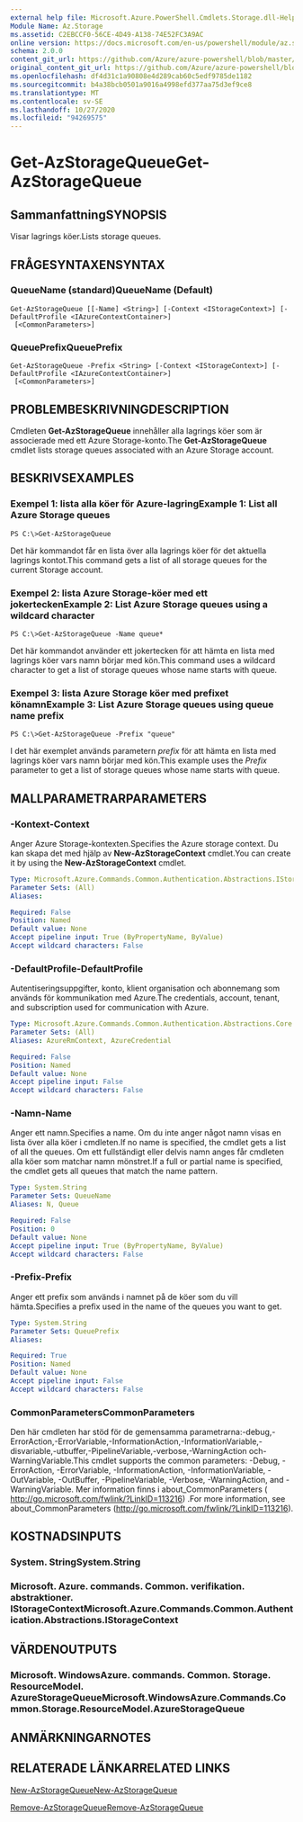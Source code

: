 ```yaml
---
external help file: Microsoft.Azure.PowerShell.Cmdlets.Storage.dll-Help.xml
Module Name: Az.Storage
ms.assetid: C2EBCCF0-56CE-4D49-A138-74E52FC3A9AC
online version: https://docs.microsoft.com/en-us/powershell/module/az.storage/get-azstoragequeue
schema: 2.0.0
content_git_url: https://github.com/Azure/azure-powershell/blob/master/src/Storage/Storage.Management/help/Get-AzStorageQueue.md
original_content_git_url: https://github.com/Azure/azure-powershell/blob/master/src/Storage/Storage.Management/help/Get-AzStorageQueue.md
ms.openlocfilehash: df4d31c1a90808e4d289cab60c5edf9785de1182
ms.sourcegitcommit: b4a38bcb0501a9016a4998efd377aa75d3ef9ce8
ms.translationtype: MT
ms.contentlocale: sv-SE
ms.lasthandoff: 10/27/2020
ms.locfileid: "94269575"
---
```

# <span data-ttu-id="42b03-101">Get-AzStorageQueue</span><span class="sxs-lookup"><span data-stu-id="42b03-101">Get-AzStorageQueue</span></span>

## <span data-ttu-id="42b03-102">Sammanfattning</span><span class="sxs-lookup"><span data-stu-id="42b03-102">SYNOPSIS</span></span>
<span data-ttu-id="42b03-103">Visar lagrings köer.</span><span class="sxs-lookup"><span data-stu-id="42b03-103">Lists storage queues.</span></span>

## <span data-ttu-id="42b03-104">FRÅGESYNTAXEN</span><span class="sxs-lookup"><span data-stu-id="42b03-104">SYNTAX</span></span>

### <span data-ttu-id="42b03-105">QueueName (standard)</span><span class="sxs-lookup"><span data-stu-id="42b03-105">QueueName (Default)</span></span>
```
Get-AzStorageQueue [[-Name] <String>] [-Context <IStorageContext>] [-DefaultProfile <IAzureContextContainer>]
 [<CommonParameters>]
```

### <span data-ttu-id="42b03-106">QueuePrefix</span><span class="sxs-lookup"><span data-stu-id="42b03-106">QueuePrefix</span></span>
```
Get-AzStorageQueue -Prefix <String> [-Context <IStorageContext>] [-DefaultProfile <IAzureContextContainer>]
 [<CommonParameters>]
```

## <span data-ttu-id="42b03-107">PROBLEMBESKRIVNING</span><span class="sxs-lookup"><span data-stu-id="42b03-107">DESCRIPTION</span></span>
<span data-ttu-id="42b03-108">Cmdleten **Get-AzStorageQueue** innehåller alla lagrings köer som är associerade med ett Azure Storage-konto.</span><span class="sxs-lookup"><span data-stu-id="42b03-108">The **Get-AzStorageQueue** cmdlet lists storage queues associated with an Azure Storage account.</span></span>

## <span data-ttu-id="42b03-109">BESKRIVS</span><span class="sxs-lookup"><span data-stu-id="42b03-109">EXAMPLES</span></span>

### <span data-ttu-id="42b03-110">Exempel 1: lista alla köer för Azure-lagring</span><span class="sxs-lookup"><span data-stu-id="42b03-110">Example 1: List all Azure Storage queues</span></span>
```
PS C:\>Get-AzStorageQueue
```

<span data-ttu-id="42b03-111">Det här kommandot får en lista över alla lagrings köer för det aktuella lagrings kontot.</span><span class="sxs-lookup"><span data-stu-id="42b03-111">This command gets a list of all storage queues for the current Storage account.</span></span>

### <span data-ttu-id="42b03-112">Exempel 2: lista Azure Storage-köer med ett jokertecken</span><span class="sxs-lookup"><span data-stu-id="42b03-112">Example 2: List Azure Storage queues using a wildcard character</span></span>
```
PS C:\>Get-AzStorageQueue -Name queue*
```

<span data-ttu-id="42b03-113">Det här kommandot använder ett jokertecken för att hämta en lista med lagrings köer vars namn börjar med kön.</span><span class="sxs-lookup"><span data-stu-id="42b03-113">This command uses a wildcard character to get a list of storage queues whose name starts with queue.</span></span>

### <span data-ttu-id="42b03-114">Exempel 3: lista Azure Storage köer med prefixet könamn</span><span class="sxs-lookup"><span data-stu-id="42b03-114">Example 3: List Azure Storage queues using queue name prefix</span></span>
```
PS C:\>Get-AzStorageQueue -Prefix "queue"
```

<span data-ttu-id="42b03-115">I det här exemplet används parametern *prefix* för att hämta en lista med lagrings köer vars namn börjar med kön.</span><span class="sxs-lookup"><span data-stu-id="42b03-115">This example uses the *Prefix* parameter to get a list of storage queues whose name starts with queue.</span></span>

## <span data-ttu-id="42b03-116">MALLPARAMETRAR</span><span class="sxs-lookup"><span data-stu-id="42b03-116">PARAMETERS</span></span>

### <span data-ttu-id="42b03-117">-Kontext</span><span class="sxs-lookup"><span data-stu-id="42b03-117">-Context</span></span>
<span data-ttu-id="42b03-118">Anger Azure Storage-kontexten.</span><span class="sxs-lookup"><span data-stu-id="42b03-118">Specifies the Azure storage context.</span></span>
<span data-ttu-id="42b03-119">Du kan skapa det med hjälp av **New-AzStorageContext** cmdlet.</span><span class="sxs-lookup"><span data-stu-id="42b03-119">You can create it by using the **New-AzStorageContext** cmdlet.</span></span>

```yaml
Type: Microsoft.Azure.Commands.Common.Authentication.Abstractions.IStorageContext
Parameter Sets: (All)
Aliases:

Required: False
Position: Named
Default value: None
Accept pipeline input: True (ByPropertyName, ByValue)
Accept wildcard characters: False
```

### <span data-ttu-id="42b03-120">-DefaultProfile</span><span class="sxs-lookup"><span data-stu-id="42b03-120">-DefaultProfile</span></span>
<span data-ttu-id="42b03-121">Autentiseringsuppgifter, konto, klient organisation och abonnemang som används för kommunikation med Azure.</span><span class="sxs-lookup"><span data-stu-id="42b03-121">The credentials, account, tenant, and subscription used for communication with Azure.</span></span>

```yaml
Type: Microsoft.Azure.Commands.Common.Authentication.Abstractions.Core.IAzureContextContainer
Parameter Sets: (All)
Aliases: AzureRmContext, AzureCredential

Required: False
Position: Named
Default value: None
Accept pipeline input: False
Accept wildcard characters: False
```

### <span data-ttu-id="42b03-122">-Namn</span><span class="sxs-lookup"><span data-stu-id="42b03-122">-Name</span></span>
<span data-ttu-id="42b03-123">Anger ett namn.</span><span class="sxs-lookup"><span data-stu-id="42b03-123">Specifies a name.</span></span>
<span data-ttu-id="42b03-124">Om du inte anger något namn visas en lista över alla köer i cmdleten.</span><span class="sxs-lookup"><span data-stu-id="42b03-124">If no name is specified, the cmdlet gets a list of all the queues.</span></span>
<span data-ttu-id="42b03-125">Om ett fullständigt eller delvis namn anges får cmdleten alla köer som matchar namn mönstret.</span><span class="sxs-lookup"><span data-stu-id="42b03-125">If a full or partial name is specified, the cmdlet gets all queues that match the name pattern.</span></span>

```yaml
Type: System.String
Parameter Sets: QueueName
Aliases: N, Queue

Required: False
Position: 0
Default value: None
Accept pipeline input: True (ByPropertyName, ByValue)
Accept wildcard characters: False
```

### <span data-ttu-id="42b03-126">-Prefix</span><span class="sxs-lookup"><span data-stu-id="42b03-126">-Prefix</span></span>
<span data-ttu-id="42b03-127">Anger ett prefix som används i namnet på de köer som du vill hämta.</span><span class="sxs-lookup"><span data-stu-id="42b03-127">Specifies a prefix used in the name of the queues you want to get.</span></span>

```yaml
Type: System.String
Parameter Sets: QueuePrefix
Aliases:

Required: True
Position: Named
Default value: None
Accept pipeline input: False
Accept wildcard characters: False
```

### <span data-ttu-id="42b03-128">CommonParameters</span><span class="sxs-lookup"><span data-stu-id="42b03-128">CommonParameters</span></span>
<span data-ttu-id="42b03-129">Den här cmdleten har stöd för de gemensamma parametrarna:-debug,-ErrorAction,-ErrorVariable,-InformationAction,-InformationVariable,-disvariable,-utbuffer,-PipelineVariable,-verbose,-WarningAction och-WarningVariable.</span><span class="sxs-lookup"><span data-stu-id="42b03-129">This cmdlet supports the common parameters: -Debug, -ErrorAction, -ErrorVariable, -InformationAction, -InformationVariable, -OutVariable, -OutBuffer, -PipelineVariable, -Verbose, -WarningAction, and -WarningVariable.</span></span> <span data-ttu-id="42b03-130">Mer information finns i about_CommonParameters ( http://go.microsoft.com/fwlink/?LinkID=113216) .</span><span class="sxs-lookup"><span data-stu-id="42b03-130">For more information, see about_CommonParameters (http://go.microsoft.com/fwlink/?LinkID=113216).</span></span>

## <span data-ttu-id="42b03-131">KOSTNADS</span><span class="sxs-lookup"><span data-stu-id="42b03-131">INPUTS</span></span>

### <span data-ttu-id="42b03-132">System. String</span><span class="sxs-lookup"><span data-stu-id="42b03-132">System.String</span></span>

### <span data-ttu-id="42b03-133">Microsoft. Azure. commands. Common. verifikation. abstraktioner. IStorageContext</span><span class="sxs-lookup"><span data-stu-id="42b03-133">Microsoft.Azure.Commands.Common.Authentication.Abstractions.IStorageContext</span></span>

## <span data-ttu-id="42b03-134">VÄRDEN</span><span class="sxs-lookup"><span data-stu-id="42b03-134">OUTPUTS</span></span>

### <span data-ttu-id="42b03-135">Microsoft. WindowsAzure. commands. Common. Storage. ResourceModel. AzureStorageQueue</span><span class="sxs-lookup"><span data-stu-id="42b03-135">Microsoft.WindowsAzure.Commands.Common.Storage.ResourceModel.AzureStorageQueue</span></span>

## <span data-ttu-id="42b03-136">ANMÄRKNINGAR</span><span class="sxs-lookup"><span data-stu-id="42b03-136">NOTES</span></span>

## <span data-ttu-id="42b03-137">RELATERADE LÄNKAR</span><span class="sxs-lookup"><span data-stu-id="42b03-137">RELATED LINKS</span></span>

[<span data-ttu-id="42b03-138">New-AzStorageQueue</span><span class="sxs-lookup"><span data-stu-id="42b03-138">New-AzStorageQueue</span></span>](./New-AzStorageQueue.md)

[<span data-ttu-id="42b03-139">Remove-AzStorageQueue</span><span class="sxs-lookup"><span data-stu-id="42b03-139">Remove-AzStorageQueue</span></span>](./Remove-AzStorageQueue.md)


